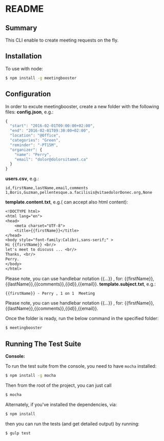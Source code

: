 # README #


Summary
------------
This CLI enable to create meeting requests on the fly.


Installation
------------

To use with node:

```bash
$ npm install -g meetingbooster
```


Configuration
------------
In order to excute meetingbooster, create a new folder with the following files:
**config.json**, e.g.:
```javascript
{
  "start": "2016-02-01T09:00:00+02:00",
  "end": "2016-02-01T09:30:00+02:00",
  "location": "@Office",
  "categories": "Green",
  "reminder": "-PT15M",
  "organizer": {
    "name": "Perry",
    "email": "dolor@dolorsitamet.ca"
  }
}
```
**users.csv**, e.g.: 
```csv
id,firstName,lastName,email,comments
1,Boris,Guzman,pellentesque.a.facilisis@vitaedolorDonec.org,None
```
**template.content.txt**, e.g.( can accept also html content):
```txt
<!DOCTYPE html>
<html lang="en">
<head>
    <meta charset="UTF-8">
    <title>{{firstName}}</title>
</head>
<body style="font-family:Calibri,sans-serif;" >
Hi {{firstName}} <br/>
let's meet to discuss ... <br/>
Thanks, <br/>
Perry.
</body>
</html>
```
Please note, you can use handlebar notation {{...}} , for: {{firstName}},{{lastName}},{{comments}},{{id}},{{email}}.
**template.subject.txt**, e.g.:
```txt
{{firstName}} - Perry , 1 on 1  Meeting
```
Please note, you can use handlebar notation {{...}} , for: {{firstName}},{{lastName}},{{comments}},{{id}},{{email}}.

Once the folder is ready, run the below command in the specified folder:
```bash
$ meetingbooster
```

Running The Test Suite
----------------------

**Console:**

To run the test suite from the console, you need to have `mocha` installed:
```bash
$ npm install -g mocha
```
Then from the root of the project, you can just call
```bash
$ mocha
```
Alternately, if you've installed the dependencies, via:
```bash
$ npm install
```
then you can run the tests (and get detailed output) by running:
```bash
$ gulp test
```
